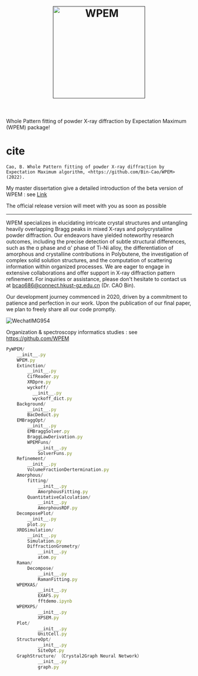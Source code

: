 
<h1 align="center">
  <a href=""><img src="https://github.com/Bin-Cao/WPEM/assets/86995074/3b05f104-364e-4cd2-9d21-f40b77e0ef10" alt="WPEM" width="250"></a>
  <br>
  <br>
</h1>

Whole Pattern fitting of powder X-ray diffraction by Expectation Maximum (WPEM) package!

# cite
    Cao, B. Whole Pattern fitting of powder X-ray diffraction by Expectation Maximum algorithm, <https://github.com/Bin-Cao/WPEM> (2022).


My master dissertation give a detailed introduction of the beta version of WPEM : see [Link](https://github.com/Bin-Cao/MPhil_SHU)

The official release version will meet with you as soon as possible

---

WPEM specializes in elucidating intricate crystal structures and untangling heavily overlapping Bragg peaks in mixed X-rays and polycrystalline powder diffraction. Our endeavors have yielded noteworthy research outcomes, including the precise detection of subtle structural differences, such as the α phase and α' phase of Ti-Ni alloy, the differentiation of amorphous and crystalline contributions in Polybutene, the investigation of complex solid solution structures, and the computation of scattering information within organized processes. We are eager to engage in extensive collaborations and offer support in X-ray diffraction pattern refinement. For inquiries or assistance, please don't hesitate to contact us at bcao686@connect.hkust-gz.edu.cn (Dr. CAO Bin).

Our development journey commenced in 2020, driven by a commitment to patience and perfection in our work. Upon the publication of our final paper, we plan to freely share all our code promptly.

![WechatIMG954](https://github.com/Bin-Cao/WPEM/assets/86995074/65b44e3f-257b-4ea7-8b54-174a1359449f)



Organization & spectroscopy informatics studies : see https://github.com/WPEM
``` javascript
PyWPEM/
    __init__.py
    WPEM.py
    Extinction/ 
        __init__.py
        CifReader.py
        XRDpre.py
        wyckoff/
          __init__.py
          wyckoff_dict.py 
    Background/
        __init__.py
        BacDeduct.py
    EMBraggOpt/
        __init__.py
        EMBraggSolver.py
        BraggLawDerivation.py
        WPEMFuns/
            __init__.py
            SolverFuns.py
    Refinement/
        __init__.py
        VolumeFractionDertermination.py
    Amorphous/
        fitting/
            __init__.py
            AmorphousFitting.py
        QuantitativeCalculation/
            __init__.py
            AmorphousRDF.py
    DecomposePlot/
        __init__.py
        plot.py
    XRDSimulation/
        __init__.py
        Simulation.py
        DiffractionGrometry/
            __init__.py
            atom.py
    Raman/
        Decompose/
            __init__.py
            RamanFitting.py
    WPEMXAS/
            __init__.py
            EXAFS.py
            fftdemo.ipynb
    WPEMXPS/
            __init__.py
            XPSEM.py
    Plot/
            __init__.py
            UnitCell.py
    StructureOpt/
            __init__.py
            SiteOpt.py
    GraphStructure/ （Crystal2Graph Neural Network）
            __init__.py
            graph.py
``` 
